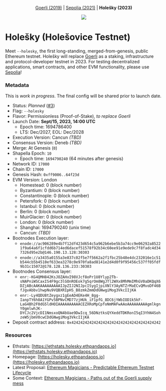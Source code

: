 <p align="center"><a href="https://github.com/eth-clients/goerli">Goerli (2019)</a> | <a href="https://github.com/eth-clients/sepolia">Sepolia (2021)</a> | <strong>Holešky (2023)</strong></p>
<p align="center"><img src="./assets/holesovice.png" /></p>

# Holešky (Holešovice Testnet)

Meet `--holesky`, the first long-standing, merged-from-genesis, public Ethereum testnet. Holešky will replace <a href="https://github.com/eth-clients/goerli">Goerli</a> as a staking, infrastructure and protocol-developer testnet in 2023. For testing decentralized applications, smart contracts, and other EVM functionality, please use <a href="https://github.com/eth-clients/sepolia">Sepolia</a>!

### Metadata

This is _work in progress_. The final config will be shared prior to launch date.

* Status: _Planned_ ([#3](https://github.com/eth-clients/holesky/issues/3))
* Flag: `--holesky`
* Flavor: Permissionless (Proof-of-Stake), _to replace Goerli_
* Launch Date: **Sept/15, 2023, 14:00 UTC**
  * Epoch time: 1694786400
  * LTS: Dec/2027, EOL: Dec/2028
* Execution Version: Cancun _(TBD)_
* Consensus Version: Deneb _(TBD)_
* Merge: At Genesis (`0`)
* Shapella Epoch: `10`
  * Epoch time: `1694790240` (64 minutes after genesis)
* Network ID: `17000`
* Chain ID: `17000`
* Genesis Hash: `0xff9006..64f23d`
* EVM Version: London
  * Homestead: 0 (block number)
  * Byzantium: 0 (block number)
  * Constantinople: 0 (block number)
  * Petersfork: 0 (block number)
  * Istanbul: 0 (block number)
  * Berlin: 0 (block number)
  * MuirGlacier: 0 (block number)
  * London: 0 (block number)
  * Shanghai: 1694790240 (unix time)
  * Cancun: _(TBD)_
* Bootnodes Execution layer:
  * `enode://ac906289e4b7f12df423d654c5a962b6ebe5b3a74cc9e06292a85221f9a64a6f1cfdd6b714ed6dacef51578f92b34c60ee91e9ede9c7f8fadc4d347326d95e2b@146.190.13.128:30303`
  * `enode://a3435a0155a3e837c02f5e7f5662a2f1fbc25b48e4dc232016e1c51b544cb5b4510ef633ea3278c0e970fa8ad8141e2d4d0f9f95456c537ff05fdf9b31c15072@178.128.136.233:30303`
* Bootnodes Consensus layer:
  * `enr:-KG4QMH842KsJOZAHxI98VJcf8oPr1U8Ylyp2Tb-sNAPniWSCaxIS4F9gc3lGOnROEok7g5qrOm8WgJTl2WXx8MhMmIMhGV0aDKQqX6DZjABcAAKAAAAAAAAAIJpZIJ2NIJpcISygIjpiXNlY3AyNTZrMaECvQMvoDF46BfJgvAbbv1hwpNu9VQBXRIpHS_B8zmkZmmDdGNwgiMog3VkcIIjKA`
  * `enr:-Ly4QDU8tZeygxz1gEeAD4EKe4H_8gg-IanpTY6h8A1YGPv5BPNvCMD77zjHUk_iF1pfG_8DC6jYWbIOD1k5kF-LaG4Bh2F0dG5ldHOIAAAAAAAAAACEZXRoMpCpfoNmMAFwAAoAAAAAAAAAgmlkgnY0gmlwhJK-DYCJc2VjcDI1NmsxoQN4bUae9DwIcq_56DNztksQYXeddTDKRonI5qI3YhN4SohzeW5jbmV0cwCDdGNwgiMog3VkcIIjKA`
* Deposit contract address: `0x4242424242424242424242424242424242424242`

### Resources
* Ethstats: [https://ethstats.holesky.ethpandaops.io](https://ethstats.holesky.ethpandaops.io)
* Homepage: [https://holesky.ethpandaops.io](https://holesky.ethpandaops.io)
* Latest Proposal: [Ethereum Magicians - Predictable Ethereum Testnet Lifecycle](https://ethereum-magicians.org/t/proposal-predictable-ethereum-testnet-lifecycle/11575)
* Some Context: [Ethereum Magicians - Paths out of the Goerli supply mess](https://ethereum-magicians.org/t/testnet-workgroup-paths-out-of-the-goerli-supply-mess/11453)
